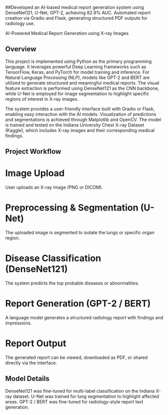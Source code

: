##Developed an AI-based medical report generation system using DenseNet121, U-Net, GPT-2, achieving 82.9% AUC. 
Automated report creation via Gradio and Flask, generating structured PDF outputs for radiology use.

AI-Powered Medical Report Generation using X-ray Images
## Overview
This project is implemented using Python as the primary programming language. It leverages powerful Deep Learning frameworks such as TensorFlow, Keras, and PyTorch for model training and inference. For Natural Language Processing (NLP), models like GPT-2 and BERT are utilized to generate structured and meaningful medical reports. The visual feature extraction is performed using DenseNet121 as the CNN backbone, while U-Net is employed for image segmentation to highlight specific regions of interest in X-ray images.

The system provides a user-friendly interface built with Gradio or Flask, enabling easy interaction with the AI models. Visualization of predictions and segmentations is achieved through Matplotlib and OpenCV. The model is trained and tested on the Indiana University Chest X-ray Dataset (Kaggle), which includes X-ray images and their corresponding medical findings.

## Project Workflow

# Image Upload
   User uploads an X-ray image (PNG or DICOM).
# Preprocessing & Segmentation (U-Net)
   The uploaded image is segmented to isolate the lungs or specific organ region.
# Disease Classification (DenseNet121)
   The system predicts the top probable diseases or abnormalities.
# Report Generation (GPT-2 / BERT)
   A language model generates a structured radiology report with findings and impressions.
# Report Output
   The generated report can be viewed, downloaded as PDF, or shared directly via the interface.

## Model Details
DenseNet121 was fine-tuned for multi-label classification on the Indiana X-ray dataset.
U-Net was trained for lung segmentation to highlight affected areas.
GPT-2 / BERT was fine-tuned for radiology-style report text generation.

